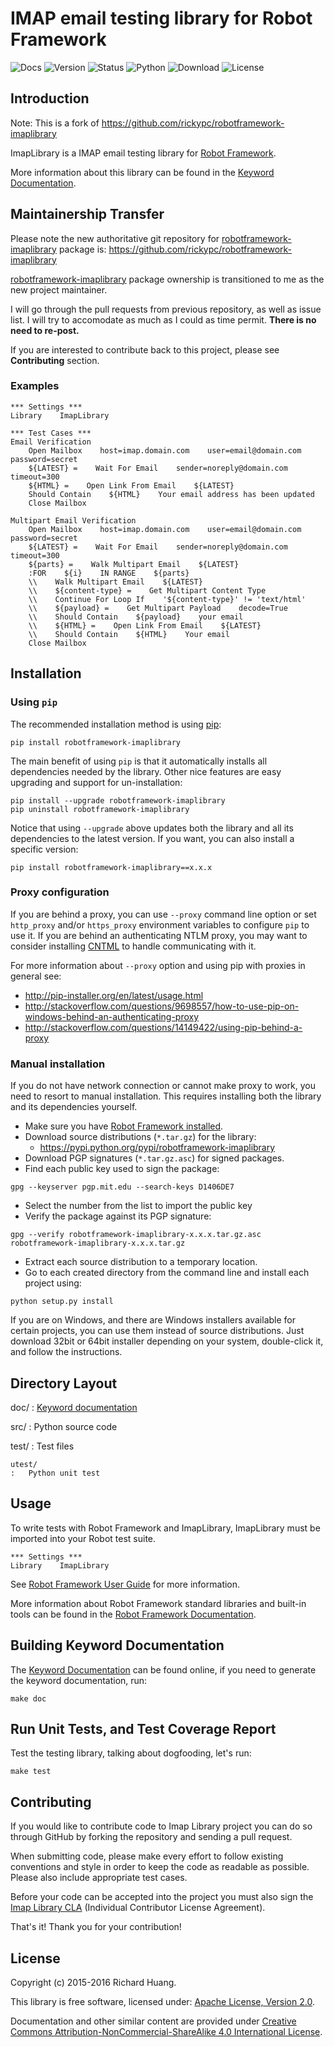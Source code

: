 IMAP email testing library for Robot Framework
==============================================

![Docs](https://img.shields.io/badge/docs-latest-brightgreen.svg%0A%20:target:%20https://goo.gl/ntRuxC%0A%20:alt:%20Keyword%20Documentation)
![Version](https://img.shields.io/pypi/v/robotframework-imaplibrary2.svg%0A%20:target:%20https://goo.gl/q66LcA%0A%20:alt:%20Package%20Version)
![Status](https://img.shields.io/pypi/status/robotframework-imaplibrary2.svg%0A%20:target:%20https://goo.gl/q66LcA%0A%20:alt:%20Development%20Status)
![Python](https://img.shields.io/pypi/pyversions/robotframework-imaplibrary2.svg%0A%20:target:%20https://goo.gl/sXzgao%0A%20:alt:%20Python%20Version)
![Download](https://img.shields.io/pypi/dm/robotframework-imaplibrary2.svg%0A%20:target:%20https://goo.gl/q66LcA%0A%20:alt:%20Monthly%20Download)
![License](https://img.shields.io/pypi/l/robotframework-imaplibrary2.svg%0A%20:target:%20https://goo.gl/qpvnnB%0A%20:alt:%20License)

Introduction
------------

Note: This is a fork of
<https://github.com/rickypc/robotframework-imaplibrary>

ImapLibrary is a IMAP email testing library for [Robot
Framework](http://goo.gl/lES6WM).

More information about this library can be found in the [Keyword
Documentation](https://goo.gl/ntRuxC).

Maintainership Transfer
-----------------------

Please note the new authoritative git repository for
[robotframework-imaplibrary](https://goo.gl/q66LcA) package is:
<https://github.com/rickypc/robotframework-imaplibrary>

[robotframework-imaplibrary](https://goo.gl/q66LcA) package ownership is
transitioned to me as the new project maintainer.

I will go through the pull requests from previous repository, as well as
issue list. I will try to accomodate as much as I could as time permit.
**There is no need to re-post.**

If you are interested to contribute back to this project, please see
**Contributing** section.

### Examples

``` {.sourceCode .robotframework}
*** Settings ***
Library    ImapLibrary

*** Test Cases ***
Email Verification
    Open Mailbox    host=imap.domain.com    user=email@domain.com    password=secret
    ${LATEST} =    Wait For Email    sender=noreply@domain.com    timeout=300
    ${HTML} =    Open Link From Email    ${LATEST}
    Should Contain    ${HTML}    Your email address has been updated
    Close Mailbox

Multipart Email Verification
    Open Mailbox    host=imap.domain.com    user=email@domain.com    password=secret
    ${LATEST} =    Wait For Email    sender=noreply@domain.com    timeout=300
    ${parts} =    Walk Multipart Email    ${LATEST}
    :FOR    ${i}    IN RANGE    ${parts}
    \\    Walk Multipart Email    ${LATEST}
    \\    ${content-type} =    Get Multipart Content Type
    \\    Continue For Loop If    '${content-type}' != 'text/html'
    \\    ${payload} =    Get Multipart Payload    decode=True
    \\    Should Contain    ${payload}    your email
    \\    ${HTML} =    Open Link From Email    ${LATEST}
    \\    Should Contain    ${HTML}    Your email
    Close Mailbox
```

Installation
------------

### Using `pip`

The recommended installation method is using
[pip](http://goo.gl/jlJCPE):

``` {.sourceCode .console}
pip install robotframework-imaplibrary
```

The main benefit of using `pip` is that it automatically installs all
dependencies needed by the library. Other nice features are easy
upgrading and support for un-installation:

``` {.sourceCode .console}
pip install --upgrade robotframework-imaplibrary
pip uninstall robotframework-imaplibrary
```

Notice that using `--upgrade` above updates both the library and all its
dependencies to the latest version. If you want, you can also install a
specific version:

``` {.sourceCode .console}
pip install robotframework-imaplibrary==x.x.x
```

### Proxy configuration

If you are behind a proxy, you can use `--proxy` command line option or
set `http_proxy` and/or `https_proxy` environment variables to configure
`pip` to use it. If you are behind an authenticating NTLM proxy, you may
want to consider installing [CNTML](http://goo.gl/ukiwSO) to handle
communicating with it.

For more information about `--proxy` option and using pip with proxies
in general see:

-   <http://pip-installer.org/en/latest/usage.html>
-   <http://stackoverflow.com/questions/9698557/how-to-use-pip-on-windows-behind-an-authenticating-proxy>
-   <http://stackoverflow.com/questions/14149422/using-pip-behind-a-proxy>

### Manual installation

If you do not have network connection or cannot make proxy to work, you
need to resort to manual installation. This requires installing both the
library and its dependencies yourself.

-   Make sure you have [Robot Framework
    installed](https://goo.gl/PFbWqM).
-   Download source distributions (`*.tar.gz`) for the library:
    -   <https://pypi.python.org/pypi/robotframework-imaplibrary>
-   Download PGP signatures (`*.tar.gz.asc`) for signed packages.
-   Find each public key used to sign the package:

``` {.sourceCode .console}
gpg --keyserver pgp.mit.edu --search-keys D1406DE7
```

-   Select the number from the list to import the public key
-   Verify the package against its PGP signature:

``` {.sourceCode .console}
gpg --verify robotframework-imaplibrary-x.x.x.tar.gz.asc robotframework-imaplibrary-x.x.x.tar.gz
```

-   Extract each source distribution to a temporary location.
-   Go to each created directory from the command line and install each
    project using:

``` {.sourceCode .console}
python setup.py install
```

If you are on Windows, and there are Windows installers available for
certain projects, you can use them instead of source distributions. Just
download 32bit or 64bit installer depending on your system, double-click
it, and follow the instructions.

Directory Layout
----------------

doc/
:   [Keyword documentation](https://goo.gl/ntRuxC)

src/
:   Python source code

test/
:   Test files

    utest/
    :   Python unit test

Usage
-----

To write tests with Robot Framework and ImapLibrary, ImapLibrary must be
imported into your Robot test suite.

``` {.sourceCode .robotframework}
*** Settings ***
Library    ImapLibrary
```

See [Robot Framework User Guide](http://goo.gl/Q7dfPB) for more
information.

More information about Robot Framework standard libraries and built-in
tools can be found in the [Robot Framework
Documentation](http://goo.gl/zy53tf).

Building Keyword Documentation
------------------------------

The [Keyword Documentation](https://goo.gl/ntRuxC) can be found online,
if you need to generate the keyword documentation, run:

``` {.sourceCode .console}
make doc
```

Run Unit Tests, and Test Coverage Report
----------------------------------------

Test the testing library, talking about dogfooding, let's run:

``` {.sourceCode .console}
make test
```

Contributing
------------

If you would like to contribute code to Imap Library project you can do
so through GitHub by forking the repository and sending a pull request.

When submitting code, please make every effort to follow existing
conventions and style in order to keep the code as readable as possible.
Please also include appropriate test cases.

Before your code can be accepted into the project you must also sign the
[Imap Library CLA](https://goo.gl/forms/QMyqXJI2LM) (Individual
Contributor License Agreement).

That's it! Thank you for your contribution!

License
-------

Copyright (c) 2015-2016 Richard Huang.

This library is free software, licensed under: [Apache License, Version
2.0](https://goo.gl/qpvnnB).

Documentation and other similar content are provided under [Creative
Commons Attribution-NonCommercial-ShareAlike 4.0 International
License](http://goo.gl/SNw73V).
